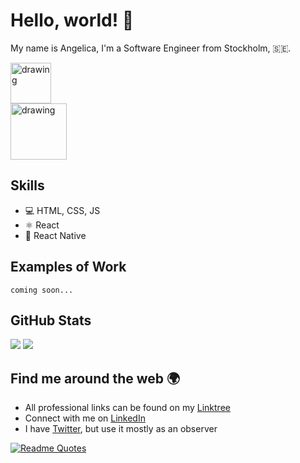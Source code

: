 # Hello, world! 👋

My name is Angelica, I'm a Software Engineer from Stockholm, 🇸🇪.

<a href="https://www.kaggle.com/angelicahjelmgardner"><img src="https://res.cloudinary.com/importdata/image/upload/v1595012924/kaggle_ksaktb.png" alt="drawing" width="65"/></a><br />
<a href="https://www.linkedin.com/in/angelica-gardner/"><img src="https://res.cloudinary.com/importdata/image/upload/v1595012354/linkedin_t9qiwy.png" alt="drawing" width="90"/></a>

## Skills
* 💻 HTML, CSS, JS
* ⚛ React
* 📱 React Native

## Examples of Work

```
coming soon...
```

<!--
**angelicagardner/angelicagardner** is a ✨ _special_ ✨ repository because its `README.md` (this file) appears on your GitHub profile.

[![dev.to badge](https://img.shields.io/badge/LinkedIn-angelicagardner-blue?style=flat&logo=linkedin)](https://www.linkedin.com/in/angelica-gardner/) ![dev.to badge](https://img.shields.io/badge/-macOS-black?style=flat&logo=apple) ![dev.to badge](https://img.shields.io/badge/-iOS-black?style=flat&logo=apple)

https://img.shields.io/badge/LinkedIn-0077B5?style=for-the-badge&logo=linkedin&logoColor=white

Here are some ideas to get you started:

- 🔭 I’m currently working on ...
- 🌱 I’m currently learning ...
- 👯 I’m looking to collaborate on ...
- 🤔 I’m looking for help with ...
- 💬 Ask me about ...
- 📫 How to reach me: ...
- 😄 Pronouns: ...
- ⚡ Fun fact: ...
-->

## GitHub Stats

<img src="https://github-readme-stats.vercel.app/api?username=angelicagardner&count_private=true&show_icons=true&include_all_commits=true&hide_border=true&hide_title=true" />

<img src="https://github-readme-stats.vercel.app/api/top-langs/?username=angelicagardner&show_icons=true&title_color=000000&icon_color=2A75CF&text_color=000000&bg_color=ffffff">

## Find me around the web 🌍
- All professional links can be found on my [Linktree](https://linktr.ee/angelicagardner)
- Connect with me on [LinkedIn](https://www.linkedin.com/in/angelica-gardner/)
- I have [Twitter](https://twitter.com/ahjelmgardner), but use it mostly as an observer

[![Readme Quotes](https://quotes-github-readme.vercel.app/api?type=horizontal)](https://github.com/piyushsuthar/github-readme-quotes)
